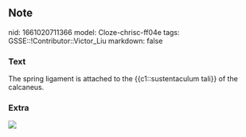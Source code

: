## Note
nid: 1661020711366
model: Cloze-chrisc-ff04e
tags: GSSE::!Contributor::Victor_Liu
markdown: false

### Text
The spring ligament is attached to the {{c1::sustentaculum tali}} of the calcaneus.

### Extra
<img src="paste-57a2341164340269a3571a01ff6a434dffd0498f.jpg">
